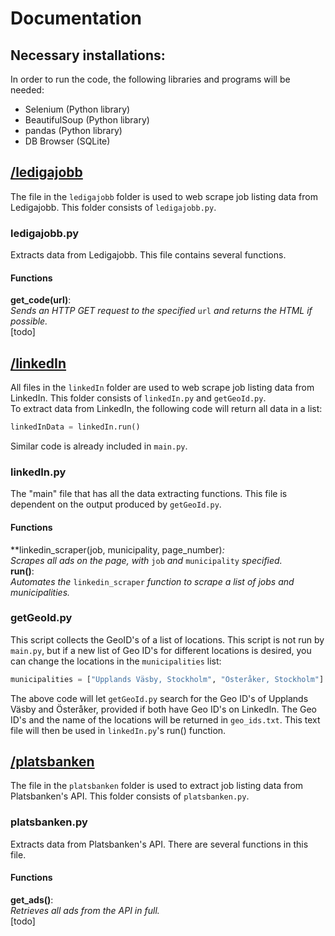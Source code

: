 # Documentation
## Necessary installations:  
In order to run the code, the following libraries and programs will be needed:  
 - Selenium (Python library)
 - BeautifulSoup (Python library)
 - pandas (Python library)
 - DB Browser (SQLite)

## [/ledigajobb](https://github.com/DiaHassan/II1305-Team-Echo/tree/main/Project/code/ledigajobb)
The file in the ```ledigajobb``` folder is used to web scrape job listing data from Ledigajobb. This folder consists of ```ledigajobb.py```.  

### ledigajobb.py
Extracts data from Ledigajobb. This file contains several functions.
#### Functions
**get_code(url)**:  
*Sends an HTTP GET request to the specified* ```url``` *and returns the HTML if possible.*  
[todo]

## [/linkedIn](https://github.com/DiaHassan/II1305-Team-Echo/tree/main/Project/code/linkedIn)
All files in the ```linkedIn``` folder are used to web scrape job listing data from LinkedIn. This folder consists of ```linkedIn.py``` and ```getGeoId.py```.  
To extract data from LinkedIn, the following code will return all data in a list:
```python
linkedInData = linkedIn.run()
```  
Similar code is already included in ```main.py```.
### linkedIn.py
The "main" file that has all the data extracting functions. This file is dependent on the output produced by ```getGeoId.py```.
#### Functions
**linkedin_scraper(job, municipality, page_number)*:*  
*Scrapes all ads on the page, with* ```job``` *and* ```municipality``` *specified.*  
**run()**:  
*Automates the* ```linkedin_scraper``` *function to scrape a list of jobs and municipalities.*  
### getGeoId.py
This script collects the GeoID's of a list of locations. This script is not run by ```main.py```, but if a new list of Geo ID's for different locations is desired, you can change the locations in the ```municipalities``` list:  
```python
municipalities = ["Upplands Väsby, Stockholm", "Österåker, Stockholm"]
```
The above code will let ```getGeoId.py``` search for the Geo ID's of Upplands Väsby and Österåker, provided if both have Geo ID's on LinkedIn. The Geo ID's and the name of the locations will be returned in ```geo_ids.txt```. This text file will then be used in ```linkedIn.py```'s run() function.

## [/platsbanken](https://github.com/DiaHassan/II1305-Team-Echo/tree/main/Project/code/platsbanken)
The file in the ```platsbanken``` folder is used to extract job listing data from Platsbanken's API. This folder consists of ```platsbanken.py```.  

### platsbanken.py
Extracts data from Platsbanken's API. There are several functions in this file.
#### Functions
**get_ads()**:  
*Retrieves all ads from the API in full.*  
[todo]
